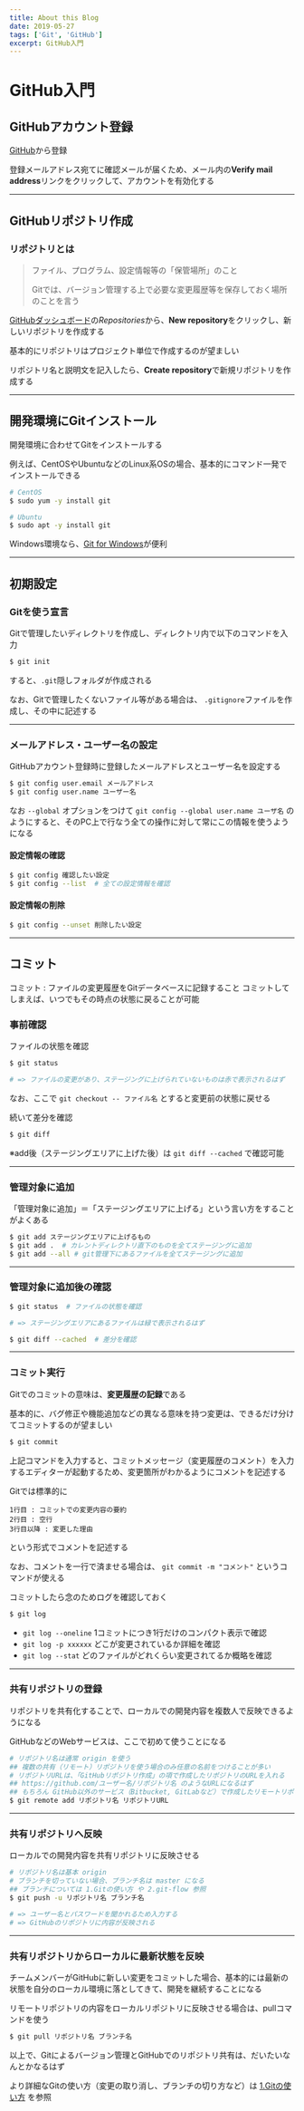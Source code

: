 ```yaml
---
title: About this Blog
date: 2019-05-27
tags: ['Git', 'GitHub']
excerpt: GitHub入門
---
```


# GitHub入門

## GitHubアカウント登録

[GitHub](https://github.com)から登録

登録メールアドレス宛てに確認メールが届くため、メール内の**Verify mail address**リンクをクリックして、アカウントを有効化する

***

## GitHubリポジトリ作成

### リポジトリとは
> ファイル、プログラム、設定情報等の「保管場所」のこと
>
> Gitでは、バージョン管理する上で必要な変更履歴等を保存しておく場所のことを言う

[GitHubダッシュボード](https://github.com/dashboard)の*Repositories*から、**New repository**をクリックし、新しいリポジトリを作成する

基本的にリポジトリはプロジェクト単位で作成するのが望ましい

リポジトリ名と説明文を記入したら、**Create repository**で新規リポジトリを作成する

***

## 開発環境にGitインストール
開発環境に合わせてGitをインストールする

例えば、CentOSやUbuntuなどのLinux系OSの場合、基本的にコマンド一発でインストールできる

```bash
# CentOS
$ sudo yum -y install git

# Ubuntu
$ sudo apt -y install git
```

Windows環境なら、[Git for Windows](https://gitforwindows.org/)が便利

***

## 初期設定

### Gitを使う宣言
Gitで管理したいディレクトリを作成し、ディレクトリ内で以下のコマンドを入力

```bash
$ git init
```

すると、`.git`隠しフォルダが作成される

なお、Gitで管理したくないファイル等がある場合は、 `.gitignore`ファイルを作成し、その中に記述する

---

### メールアドレス・ユーザー名の設定
GitHubアカウント登録時に登録したメールアドレスとユーザー名を設定する

```bash
$ git config user.email メールアドレス
$ git config user.name ユーザー名
```

なお `--global` オプションをつけて `git config --global user.name ユーザ名` のようにすると、そのPC上で行なう全ての操作に対して常にこの情報を使うようになる

#### 設定情報の確認
```bash
$ git config 確認したい設定
$ git config --list  # 全ての設定情報を確認
```

#### 設定情報の削除
```bash
$ git config --unset 削除したい設定
```

***

## コミット

コミット
: ファイルの変更履歴をGitデータベースに記録すること
コミットしてしまえば、いつでもその時点の状態に戻ることが可能

### 事前確認
ファイルの状態を確認
```bash
$ git status

# => ファイルの変更があり、ステージングに上げられていないものは赤で表示されるはず
```

なお、ここで `git checkout -- ファイル名` とすると変更前の状態に戻せる

続いて差分を確認

```bash
$ git diff
```

※add後（ステージングエリアに上げた後）は `git diff --cached` で確認可能

---

### 管理対象に追加
「管理対象に追加」＝「ステージングエリアに上げる」という言い方をすることがよくある

```bash
$ git add ステージングエリアに上げるもの
$ git add .  # カレントディレクトリ直下のものを全てステージングに追加
$ git add --all # git管理下にあるファイルを全てステージングに追加
```

---

### 管理対象に追加後の確認
```bash
$ git status  # ファイルの状態を確認

# => ステージングエリアにあるファイルは緑で表示されるはず

$ git diff --cached  # 差分を確認
```

---

### コミット実行
Gitでのコミットの意味は、**変更履歴の記録**である

基本的に、バグ修正や機能追加などの異なる意味を持つ変更は、できるだけ分けてコミットするのが望ましい

```bash
$ git commit
```

上記コマンドを入力すると、コミットメッセージ（変更履歴のコメント）を入力するエディターが起動するため、変更箇所がわかるようにコメントを記述する

Gitでは標準的に
```
1行目 : コミットでの変更内容の要約
2行目 : 空行
3行目以降 : 変更した理由
```
という形式でコメントを記述する

なお、コメントを一行で済ませる場合は、 `git commit -m "コメント"` というコマンドが使える

コミットしたら念のためログを確認しておく

```bash
$ git log
```

- `git log --oneline` 1コミットにつき1行だけのコンパクト表示で確認
- `git log -p xxxxxx` どこが変更されているか詳細を確認
- `git log --stat` どのファイルがどれくらい変更されてるか概略を確認

---

### 共有リポジトリの登録
リポジトリを共有化することで、ローカルでの開発内容を複数人で反映できるようになる

GitHubなどのWebサービスは、ここで初めて使うことになる

```bash
# リポジトリ名は通常 origin を使う
## 複数の共有（リモート）リポジトリを使う場合のみ任意の名前をつけることが多い
# リポジトリURLは、「GitHubリポジトリ作成」の項で作成したリポジトリのURLを入れる
## https://github.com/ユーザー名/リポジトリ名 のようなURLになるはず
## もちろん GitHub以外のサービス（Bitbucket, GitLabなど）で作成したリモートリポジトリのURLを登録することも可能
$ git remote add リポジトリ名 リポジトリURL
```

---

### 共有リポジトリへ反映
ローカルでの開発内容を共有リポジトリに反映させる

```bash
# リポジトリ名は基本 origin
# ブランチを切っていない場合、ブランチ名は master になる
## ブランチについては 1.Gitの使い方 や 2.git-flow 参照
$ git push -u リポジトリ名 ブランチ名

# => ユーザー名とパスワードを聞かれるため入力する
# => GitHubのリポジトリに内容が反映される
```

---

### 共有リポジトリからローカルに最新状態を反映
チームメンバーがGitHubに新しい変更をコミットした場合、基本的には最新の状態を自分のローカル環境に落としてきて、開発を継続することになる

リモートリポジトリの内容をローカルリポジトリに反映させる場合は、pullコマンドを使う

```bash
$ git pull リポジトリ名 ブランチ名
```

以上で、Gitによるバージョン管理とGitHubでのリポジトリ共有は、だいたいなんとかなるはず

より詳細なGitの使い方（変更の取り消し、ブランチの切り方など）は [1.Gitの使い方](/Git｜1.Gitの使い方) を参照
